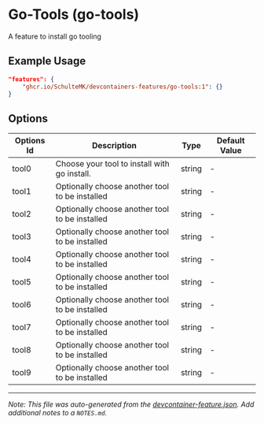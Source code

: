 
# Go-Tools (go-tools)

A feature to install go tooling

## Example Usage

```json
"features": {
    "ghcr.io/SchulteMK/devcontainers-features/go-tools:1": {}
}
```

## Options

| Options Id | Description | Type | Default Value |
|-----|-----|-----|-----|
| tool0 | Choose your tool to install with go install. | string | - |
| tool1 | Optionally choose another tool to be installed | string | - |
| tool2 | Optionally choose another tool to be installed | string | - |
| tool3 | Optionally choose another tool to be installed | string | - |
| tool4 | Optionally choose another tool to be installed | string | - |
| tool5 | Optionally choose another tool to be installed | string | - |
| tool6 | Optionally choose another tool to be installed | string | - |
| tool7 | Optionally choose another tool to be installed | string | - |
| tool8 | Optionally choose another tool to be installed | string | - |
| tool9 | Optionally choose another tool to be installed | string | - |



---

_Note: This file was auto-generated from the [devcontainer-feature.json](https://github.com/SchulteMK/devcontainers-features/blob/main/src/go-tools/devcontainer-feature.json).  Add additional notes to a `NOTES.md`._
